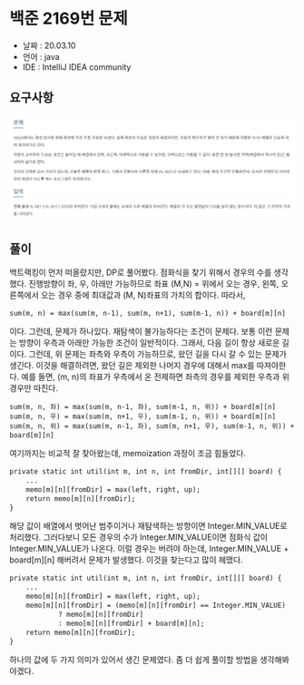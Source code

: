 # 백준 2169번 문제

* 날짜 : 20.03.10
* 언어 : java
* IDE : IntelliJ IDEA community 

## 요구사항

<img src="/doc/backjoon2169.png"> 

## 풀이

백트랙킹이 먼저 떠올랐지만, DP로 풀어봤다.  점화식을 찾기 위해서 경우의 수를 생각했다.  진행방향이 좌, 우, 아래만 가능하므로 좌표 (M,N) = 위에서 오는 경우, 왼쪽, 오른쪽에서 오는 경우 중에 최대값과 (M, N)좌표의 가치의 합이다.  따라서,

```
sum(m, n) = max(sum(m, n-1), sum(m, n+1), sum(m-1, n)) + board[m][n]
```


이다.  그런데, 문제가 하나있다.  재탐색이 불가능하다는 조건이 문제다.  보통 이런 문제는 방향이 우측과 아래만 가능한 조건이 일반적이다. 그래서,  다음 길이 항상 새로운 길이다.  그런데,  위 문제는 좌측와 우측이 가능하므로,  왔던 길을 다시 갈 수 있는 문제가 생긴다.  이것을 해결하려면, 왔던 길은 제외한 나머지 경우에 대해서 max를 따져야한다. 예를 들면, (m, n)의 좌표가 우측에서 온 전제하면 좌측의 경우를 제외한 우측과 위 경우만 따진다.  

```
sum(m, n, 좌) = max(sum(m, n-1, 좌), sum(m-1, n, 위)) + board[m][n]
sum(m, n, 우) = max(sum(m, n+1, 우), sum(m-1, n, 위)) + board[m][n]
sum(m, n, 위) = max(sum(m, n-1, 좌), sum(m, n+1, 우), sum(m-1, n, 위)) + board[m][n]
```


여기까지는 비교적 잘 찾아왔는데, memoization 과정이 조금 힘들었다.

```
private static int util(int m, int n, int fromDir, int[][] board) {
    ...
    memo[m][n][fromDir] = max(left, right, up);
    return memo[m][n][fromDir];
}
```

해당 값이 배열에서 벗어난 범주이거나 재탐색하는 방향이면 Integer.MIN_VALUE로 처리했다.  그러다보니 모든 경우의 수가 Integer.MIN_VALUE이면 점화식 값이 Integer.MIN_VALUE가 나온다. 이럴 경우는 버려야 하는데,  Integer.MIN_VALUE + board[m][n] 해버려서 문제가 발생했다.  이것을 찾는다고 많이 헤맸다.

```
private static int util(int m, int n, int fromDir, int[][] board) {
    ...
    memo[m][n][fromDir] = max(left, right, up);
    memo[m][n][fromDir] = (memo[m][n][fromDir] == Integer.MIN_VALUE)
            ? memo[m][n][fromDir]
            : memo[m][n][fromDir] + board[m][n];
    return memo[m][n][fromDir];
}
```

하나의 값에 두 가지 의미가 있어서 생긴 문제였다.  좀 더 쉽게 풀이할 방법을 생각해봐야겠다.